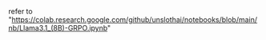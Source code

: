 
refer to "https://colab.research.google.com/github/unslothai/notebooks/blob/main/nb/Llama3.1_(8B)-GRPO.ipynb"
